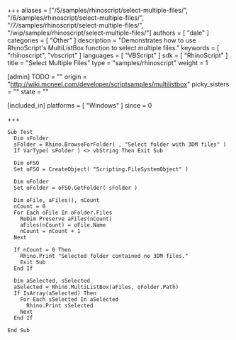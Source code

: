 +++
aliases = ["/5/samples/rhinoscript/select-multiple-files/", "/6/samples/rhinoscript/select-multiple-files/", "/7/samples/rhinoscript/select-multiple-files/", "/wip/samples/rhinoscript/select-multiple-files/"]
authors = [ "dale" ]
categories = [ "Other" ]
description = "Demonstrates how to use RhinoScript's MultiListBox function to select multiple files."
keywords = [ "rhinoscript", "vbscript" ]
languages = [ "VBScript" ]
sdk = [ "RhinoScript" ]
title = "Select Multiple Files"
type = "samples/rhinoscript"
weight = 1

[admin]
TODO = ""
origin = "http://wiki.mcneel.com/developer/scriptsamples/multilistbox"
picky_sisters = ""
state = ""

[included_in]
platforms = [ "Windows" ]
since = 0

+++

```vbnet
Sub Test
  Dim sFolder
  sFolder = Rhino.BrowseForFolder( , "Select folder with 3DM files" )
  If VarType( sFolder ) <> vbString Then Exit Sub

  Dim oFSO
  Set oFSO = CreateObject( "Scripting.FileSystemObject" )

  Dim oFolder
  Set oFolder = oFSO.GetFolder( sFolder )

  Dim oFile, aFiles(), nCount
  nCount = 0
  For Each oFile In oFolder.Files
    ReDim Preserve aFiles(nCount)
    aFiles(nCount) = oFile.Name
    nCount = nCount + 1
  Next

  If nCount = 0 Then
    Rhino.Print "Selected folder contained no 3DM files."
    Exit Sub
  End If

  Dim aSelected, sSelected
  aSelected = Rhino.MultiListBox(aFiles, oFolder.Path)
  If IsArray(aSelected) Then
    For Each sSelected In aSelected
      Rhino.Print sSelected
    Next
  End If

End Sub
```
